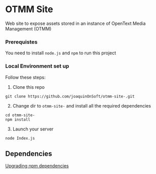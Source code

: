 # OTMM Site

Web site to expose assets stored in an instance of OpenText Media Management (OTMM)

### Prerequistes
You need to install `node.js` and `npm` to run this project

### Local Environment set up

Follow these steps:

1) Clone this repo
```
git clone https://github.com/joaquinOnSoft/otmm-site-.git
```

2) Change dir to `otmm-site-` and install all the required dependencies
```
cd otmm-site-
npm install
```

3) Launch your server
```
node Index.js
```

## Dependencies
[Upgrading npm dependencies](https://www.carlrippon.com/upgrading-npm-dependencies/)